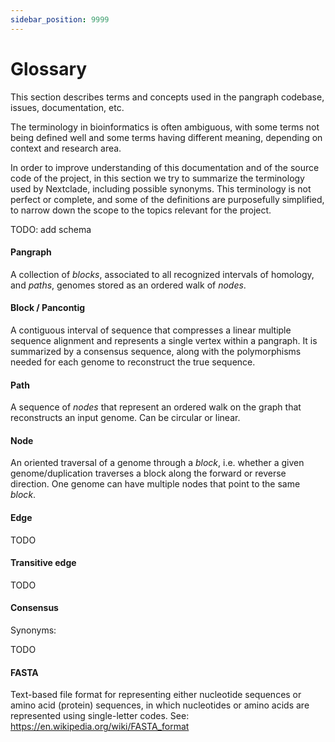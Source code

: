 ```yaml
---
sidebar_position: 9999
---
```


# Glossary

This section describes terms and concepts used in the pangraph codebase, issues, documentation, etc.

The terminology in bioinformatics is often ambiguous, with some terms not being defined well and some terms having different meaning, depending on context and research area.

In order to improve understanding of this documentation and of the source code of the project, in this section we try to summarize the terminology used by Nextclade, including possible synonyms. This terminology is not perfect or complete, and some of the definitions are purposefully simplified, to narrow down the scope to the topics relevant for the project.

TODO: add schema

#### Pangraph

A collection of _blocks_, associated to all recognized intervals of homology, and _paths_, genomes stored as an ordered walk of _nodes_.

#### Block / Pancontig

A contiguous interval of sequence that compresses a linear multiple sequence alignment and represents a single vertex within a pangraph.
It is summarized by a consensus sequence, along with the polymorphisms needed for each genome to reconstruct the true sequence.

#### Path

A sequence of _nodes_ that represent an ordered walk on the graph that reconstructs an input genome.
Can be circular or linear.

#### Node

An oriented traversal of a genome through a _block_, i.e. whether a given genome/duplication traverses a block along the forward or reverse direction.
One genome can have multiple nodes that point to the same _block_.

#### Edge

TODO

#### Transitive edge

TODO

#### Consensus

Synonyms: 

TODO

#### FASTA

Text-based file format for representing either nucleotide sequences or amino acid (protein) sequences, in which nucleotides or amino acids are represented using single-letter codes. See: https://en.wikipedia.org/wiki/FASTA_format
